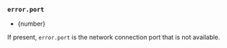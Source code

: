 ### `error.port`

* {number}

If present, `error.port` is the network connection port that is not available.
